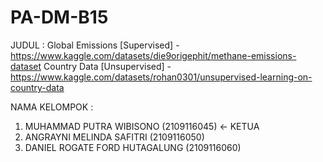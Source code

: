 # PA-DM-B15

JUDUL :
Global Emissions [Supervised] - https://www.kaggle.com/datasets/die9origephit/methane-emissions-dataset
Country Data [Unsupervised] - https://www.kaggle.com/datasets/rohan0301/unsupervised-learning-on-country-data

NAMA KELOMPOK :
1. MUHAMMAD PUTRA WIBISONO (2109116045) <- KETUA
2. ANGRAYNI MELINDA SAFITRI (2109116050)
3. DANIEL ROGATE FORD HUTAGALUNG (2109116060)
